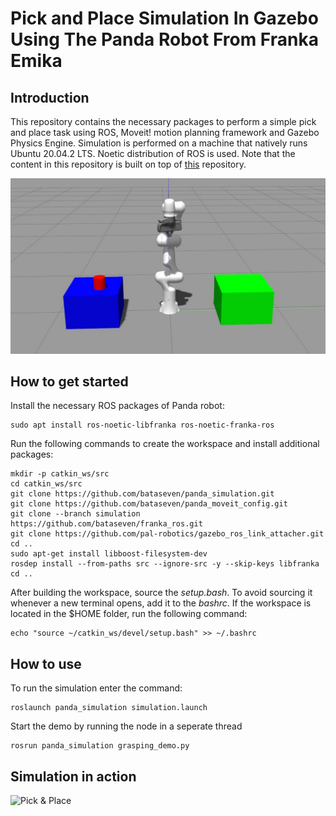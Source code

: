 # Pick and Place Simulation In Gazebo Using The Panda Robot From Franka Emika

## Introduction
This repository contains the necessary packages to perform a simple pick and place task using ROS, Moveit! motion planning framework and Gazebo Physics Engine. Simulation is performed on a machine that natively runs Ubuntu 20.04.2 LTS. Noetic distribution of ROS is used. Note that the content in this repository is built on top of [this](https://github.com/erdalpekel/panda_simulation) repository.

![Panda in Gazebo](https://github.com/bataseven/panda_simulation/blob/master/assets/tables_and_the_robot.jpg?raw=true "Panda in Gazebo")

## How to get started
Install the necessary ROS packages of Panda robot:
```
sudo apt install ros-noetic-libfranka ros-noetic-franka-ros
```

Run the following commands to create the workspace and install additional packages:

```
mkdir -p catkin_ws/src
cd catkin_ws/src
git clone https://github.com/bataseven/panda_simulation.git
git clone https://github.com/bataseven/panda_moveit_config.git
git clone --branch simulation https://github.com/bataseven/franka_ros.git
git clone https://github.com/pal-robotics/gazebo_ros_link_attacher.git
cd ..
sudo apt-get install libboost-filesystem-dev
rosdep install --from-paths src --ignore-src -y --skip-keys libfranka
cd ..
```
After building the workspace, source the *setup.bash*. To avoid sourcing it whenever a new terminal opens, add it to the *bashrc*. If the workspace is located in the $HOME folder, run the following command:
```
echo "source ~/catkin_ws/devel/setup.bash" >> ~/.bashrc
```

## How to use
To run the simulation enter the command:
```
roslaunch panda_simulation simulation.launch
```
Start the demo by running the node in a seperate thread
```
rosrun panda_simulation grasping_demo.py
```
## Simulation in action
![Pick & Place](https://github.com/bataseven/panda_simulation/blob/master/assets/simulation.gif?raw=true)

